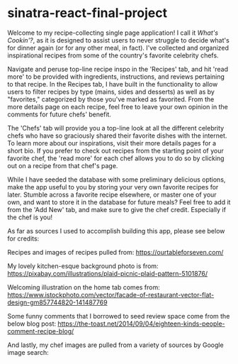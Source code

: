 # sinatra-react-final-project
Welcome to my recipe-collecting single page application! I call it *What's Cookin'?*, as it is designed to assist users to never struggle to decide what's for dinner again (or for any other meal, in fact). I've collected and organized inspirational recipes from some of the country's favorite celebrity chefs. 

Navigate and peruse top-line recipe inspo in the 'Recipes' tab, and hit 'read more' to be provided with ingredients, instructions, and reviews pertaining to that recipe. In the Recipes tab, I have built in the functionality to allow users to filter recipes by type (mains, sides and desserts) as well as by "favorites," categorized by those you've marked as favorited. From the more details page on each recipe, feel free to leave your own opinion in the comments for future chefs' benefit.

The 'Chefs' tab will provide you a top-line look at all the different celebrity chefs who have so graciously shared their favorite dishes with the internet. To learn more about our inspirations, visit their more details pages for a short bio. If you prefer to check out recipes from the starting point of your favorite chef, the 'read more' for each chef allows you to do so by clicking out on a recipe from that chef's page.

While I have seeded the database with some preliminary delicious options, make the app useful to you by storing your very own favorite recipes for later. Stumble across a favorite recipe elsewhere, or master one of your own, and want to store it in the database for future meals? Feel free to add it from the 'Add New' tab, and make sure to give the chef credit. Especially if the chef is you!

As far as sources I used to accomplish building this app, please see below for credits:

Recipes and images of recipes pulled from: 
https://ourtableforseven.com/

My lovely kitchen-esque background photo is from:
https://pixabay.com/illustrations/plaid-picnic-plaid-pattern-5101876/

Welcoming illustration on the home tab comes from:
https://www.istockphoto.com/vector/facade-of-restaurant-vector-flat-design-gm857744820-141487769

Some funny comments that I borrowed to seed review space come from the below blog post:
https://the-toast.net/2014/09/04/eighteen-kinds-people-comment-recipe-blog/

And lastly, my chef images are pulled from a variety of sources by Google image search:
